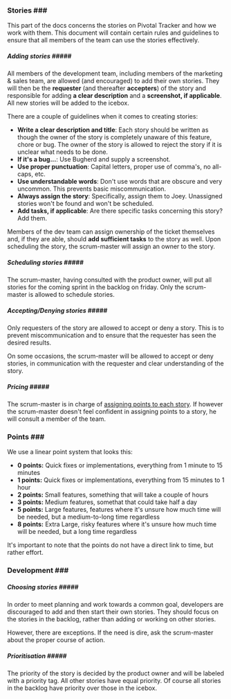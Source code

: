 ### Stories <a name="stories"></a>###

This part of the docs concerns the stories on Pivotal Tracker and how we work with them. This document will contain certain rules and guidelines to ensure that all members of the team can use the stories effectively.

##### Adding stories <a name="addingstories"></a>#####
All members of the development team, including members of the marketing & sales team, are allowed (and encouraged) to add their own stories.
They will then be the __requester__ (and thereafter __accepters__) of the story and responsible for adding __a clear description__ and a __screenshot, if applicable__.
All new stories will be added to the icebox.

There are a couple of guidelines when it comes to creating stories:
* __Write a clear description and title__: Each story should be written as though the owner of the story is completely unaware of this feature, chore or bug. The owner of the story is allowed to reject the story if it is unclear what needs to be done.
* __If it's a bug...__: Use Bugherd and supply a screenshot.
* __Use proper punctuation__: Capital letters, proper use of comma's, no all-caps, etc.
* __Use understandable words__: Don't use words that are obscure and very uncommon. This prevents basic miscommunication.
* __Always assign the story__: Specifically, assign them to Joey. Unassigned stories won't be found and won't be scheduled.
* __Add tasks, if applicable__: Are there specific tasks concerning this story? Add them.

Members of the dev team can assign ownership of the ticket themselves and, if they are able, should __add sufficient tasks__ to the story as well.
Upon scheduling the story, the scrum-master will assign an owner to the story.

##### Scheduling stories <a name="schedulingstories"></a>#####
The scrum-master, having consulted with the product owner, will put all stories for the coming sprint in the backlog on friday.
Only the scrum-master is allowed to schedule stories.

##### Accepting/Denying stories <a name="aodstories"></a>#####
Only requesters of the story are allowed to accept or deny a story.
This is to prevent miscommunication and to ensure that the requester has seen the desired results.

On some occasions, the scrum-master will be allowed to accept or deny stories, in communication with the requester and clear understanding of the story.

##### Pricing <a name="takingownership"></a>#####
The scrum-master is in charge of [assigning points to each story](#points). If however the scrum-master doesn't feel confident in assigning points to a story, he will consult a member of the team.

### Points <a name="points"></a>###

We use a linear point system that looks this:
* __0 points:__ Quick fixes or implementations, everything from 1 minute to 15 minutes
* __1 points:__ Quick fixes or implementations, everything from 15 minutes to 1 hour
* __2 points:__ Small features, something that will take a couple of hours
* __3 points:__ Medium features, somethat that could take half a day
* __5 points:__ Large features, features where it's unsure how much time will be needed, but a medium-to-long time regardless
* __8 points:__ Extra Large, risky features where it's unsure how much time will be needed, but a long time regardless

It's important to note that the points do not have a direct link to time, but rather effort.

### Development <a name="development"></a>###

##### Choosing stories <a name="choosingstories"></a>#####
In order to meet planning and work towards a common goal, developers are discouraged to add and then start their own stories.
They should focus on the stories in the backlog, rather than adding or working on other stories.

However, there are exceptions. If the need is dire, ask the scrum-master about the proper course of action.

##### Prioritisation <a name="prioritisation"></a>#####
The priority of the story is decided by the product owner and will be labeled with a priority tag.
All other stories have equal priority. Of course all stories in the backlog have priority over those in the icebox.